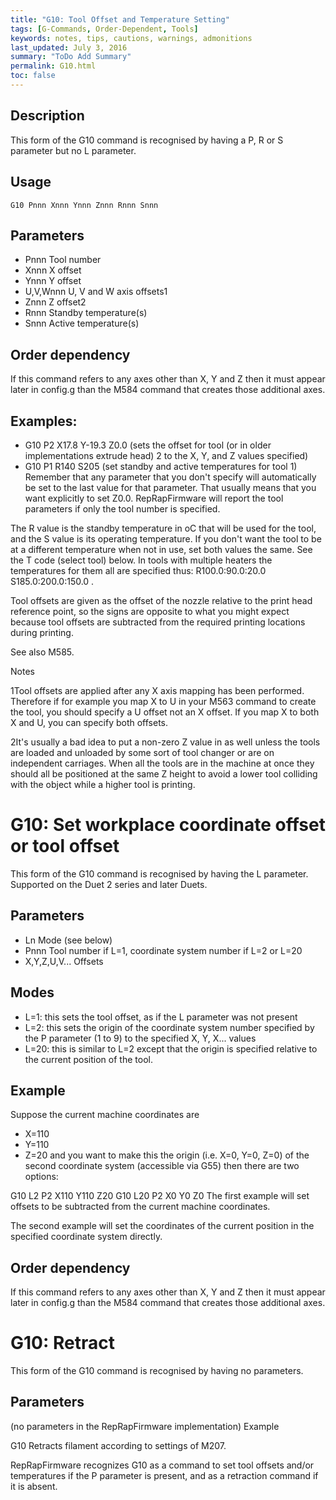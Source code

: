 ```yaml
---
title: "G10: Tool Offset and Temperature Setting" 
tags: [G-Commands, Order-Dependent, Tools]
keywords: notes, tips, cautions, warnings, admonitions
last_updated: July 3, 2016
summary: "ToDo Add Summary"
permalink: G10.html
toc: false
---
```


## Description ##

This form of the G10 command is recognised by having a P, R or S parameter but no L parameter.

## Usage ##

```
G10 Pnnn Xnnn Ynnn Znnn Rnnn Snnn
```

## Parameters ##

+ Pnnn Tool number
+ Xnnn X offset
+ Ynnn Y offset
+ U,V,Wnnn U, V and W axis offsets1
+ Znnn Z offset2
+ Rnnn Standby temperature(s)
+ Snnn Active temperature(s)

## Order dependency ##

If this command refers to any axes other than X, Y and Z then it must appear later in config.g than the M584 command that creates those additional axes.

## Examples: ##

+ G10 P2 X17.8 Y-19.3 Z0.0 (sets the offset for tool (or in older implementations extrude head) 2 to the X, Y, and Z values specified)
+ G10 P1 R140 S205 (set standby and active temperatures for tool 1)
Remember that any parameter that you don't specify will automatically be set to the last value for that parameter. That usually means that you want explicitly to set Z0.0. RepRapFirmware will report the tool parameters if only the tool number is specified.

The R value is the standby temperature in oC that will be used for the tool, and the S value is its operating temperature. If you don't want the tool to be at a different temperature when not in use, set both values the same. See the T code (select tool) below. In tools with multiple heaters the temperatures for them all are specified thus: R100.0:90.0:20.0 S185.0:200.0:150.0 .

Tool offsets are given as the offset of the nozzle relative to the print head reference point, so the signs are opposite to what you might expect because tool offsets are subtracted from the required printing locations during printing.

See also M585.

Notes

1Tool offsets are applied after any X axis mapping has been performed. Therefore if for example you map X to U in your M563 command to create the tool, you should specify a U offset not an X offset. If you map X to both X and U, you can specify both offsets.

2It's usually a bad idea to put a non-zero Z value in as well unless the tools are loaded and unloaded by some sort of tool changer or are on independent carriages. When all the tools are in the machine at once they should all be positioned at the same Z height to avoid a lower tool colliding with the object while a higher tool is printing.

# G10: Set workplace coordinate offset or tool offset #
This form of the G10 command is recognised by having the L parameter. Supported on the Duet 2 series and later Duets.

## Parameters ##

+ Ln Mode (see below)
+ Pnnn Tool number if L=1, coordinate system number if L=2 or L=20
+ X,Y,Z,U,V... Offsets

## Modes ##

+ L=1: this sets the tool offset, as if the L parameter was not present
+ L=2: this sets the origin of the coordinate system number specified by the P parameter (1 to 9) to the specified X, Y, X... values
+ L=20: this is similar to L=2 except that the origin is specified relative to the current position of the tool.

## Example ##

Suppose the current machine coordinates are

+ X=110
+ Y=110
+ Z=20
and you want to make this the origin (i.e. X=0, Y=0, Z=0) of the second coordinate system (accessible via G55) then there are two options:

G10 L2 P2 X110 Y110 Z20
G10 L20 P2 X0 Y0 Z0
The first example will set offsets to be subtracted from the current machine coordinates.

The second example will set the coordinates of the current position in the specified coordinate system directly.

## Order dependency ##

If this command refers to any axes other than X, Y and Z then it must appear later in config.g than the M584 command that creates those additional axes.

# G10: Retract #
This form of the G10 command is recognised by having no parameters.

## Parameters ##

(no parameters in the RepRapFirmware implementation)
Example

G10
Retracts filament according to settings of M207.

RepRapFirmware recognizes G10 as a command to set tool offsets and/or temperatures if the P parameter is present, and as a retraction command if it is absent.

